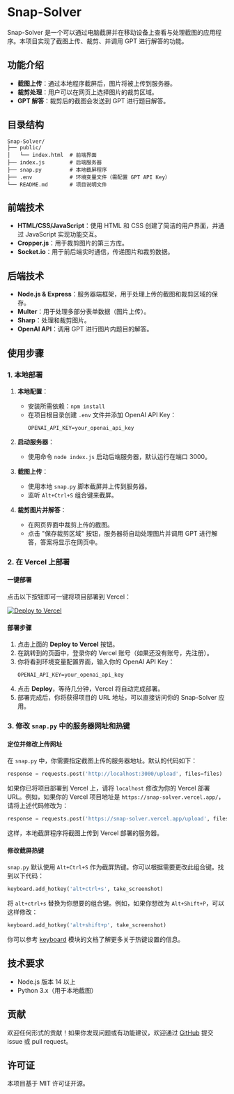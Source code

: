 # Snap-Solver

Snap-Solver 是一个可以通过电脑截屏并在移动设备上查看与处理截图的应用程序。本项目实现了截图上传、裁剪、并调用 GPT 进行解答的功能。

## 功能介绍

- **截图上传**：通过本地程序截屏后，图片将被上传到服务器。
- **裁剪处理**：用户可以在网页上选择图片的裁剪区域。
- **GPT 解答**：裁剪后的截图会发送到 GPT 进行题目解答。

## 目录结构

```
Snap-Solver/
├── public/
│   └── index.html  # 前端界面
├── index.js        # 后端服务器
├── snap.py         # 本地截屏程序
├── .env            # 环境变量文件（需配置 GPT API Key）
└── README.md       # 项目说明文件
```

## 前端技术

- **HTML/CSS/JavaScript**：使用 HTML 和 CSS 创建了简洁的用户界面，并通过 JavaScript 实现功能交互。
- **Cropper.js**：用于裁剪图片的第三方库。
- **Socket.io**：用于前后端实时通信，传递图片和裁剪数据。

## 后端技术

- **Node.js & Express**：服务器端框架，用于处理上传的截图和裁剪区域的保存。
- **Multer**：用于处理多部分表单数据（图片上传）。
- **Sharp**：处理和裁剪图片。
- **OpenAI API**：调用 GPT 进行图片内题目的解答。

## 使用步骤

### 1. 本地部署

1. **本地配置**：
   - 安装所需依赖：`npm install`
   - 在项目根目录创建 `.env` 文件并添加 OpenAI API Key：
     ```
     OPENAI_API_KEY=your_openai_api_key
     ```

2. **启动服务器**：
   - 使用命令 `node index.js` 启动后端服务器，默认运行在端口 3000。

3. **截图上传**：
   - 使用本地 `snap.py` 脚本截屏并上传到服务器。
   - 监听 `Alt+Ctrl+S` 组合键来截屏。

4. **裁剪图片并解答**：
   - 在网页界面中裁剪上传的截图。
   - 点击 "保存裁剪区域" 按钮，服务器将自动处理图片并调用 GPT 进行解答，答案将显示在网页中。

### 2. 在 Vercel 上部署

#### 一键部署

点击以下按钮即可一键将项目部署到 Vercel：

[![Deploy to Vercel](https://vercel.com/button)](https://vercel.com/new/clone?repository-url=https://github.com/Zippland/Snap-Solver&env=OPENAI_API_KEY&envDescription=Your%20OpenAI%20API%20Key%20needed%20to%20process%20the%20image%20content)

#### 部署步骤

1. 点击上面的 **Deploy to Vercel** 按钮。
2. 在跳转到的页面中，登录你的 Vercel 账号（如果还没有账号，先注册）。
3. 你将看到环境变量配置界面，输入你的 OpenAI API Key：
   ```
   OPENAI_API_KEY=your_openai_api_key
   ```
4. 点击 **Deploy**，等待几分钟，Vercel 将自动完成部署。
5. 部署完成后，你将获得项目的 URL 地址，可以直接访问你的 Snap-Solver 应用。

### 3. 修改 `snap.py` 中的服务器网址和热键

#### 定位并修改上传网址

在 `snap.py` 中，你需要指定截图上传的服务器地址。默认的代码如下：

```python
response = requests.post('http://localhost:3000/upload', files=files)
```

如果你已将项目部署到 Vercel 上，请将 `localhost` 修改为你的 Vercel 部署 URL。例如，如果你的 Vercel 项目地址是 `https://snap-solver.vercel.app/`，请将上述代码修改为：

```python
response = requests.post('https://snap-solver.vercel.app/upload', files=files)
```

这样，本地截屏程序将截图上传到 Vercel 部署的服务器。

#### 修改截屏热键

`snap.py` 默认使用 `Alt+Ctrl+S` 作为截屏热键。你可以根据需要更改此组合键。找到以下代码：

```python
keyboard.add_hotkey('alt+ctrl+s', take_screenshot)
```

将 `alt+ctrl+s` 替换为你想要的组合键。例如，如果你想改为 `Alt+Shift+P`，可以这样修改：

```python
keyboard.add_hotkey('alt+shift+p', take_screenshot)
```

你可以参考 [keyboard](https://pypi.org/project/keyboard/) 模块的文档了解更多关于热键设置的信息。

## 技术要求

- Node.js 版本 14 以上
- Python 3.x（用于本地截图）

## 贡献

欢迎任何形式的贡献！如果你发现问题或有功能建议，欢迎通过 [GitHub](https://github.com/Zippland/Snap-Solver) 提交 issue 或 pull request。

## 许可证

本项目基于 MIT 许可证开源。